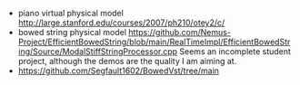  - piano virtual physical model http://large.stanford.edu/courses/2007/ph210/otey2/c/
 - bowed string physical model https://github.com/Nemus-Project/EfficientBowedString/blob/main/RealTimeImpl/EfficientBowedString/Source/ModalStiffStringProcessor.cpp
   Seems an incomplete student project, although the demos are the quality I am aiming at.
- https://github.com/Segfault1602/BowedVst/tree/main